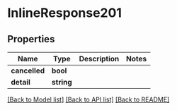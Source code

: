 # InlineResponse201

## Properties
Name | Type | Description | Notes
------------ | ------------- | ------------- | -------------
**cancelled** | **bool** |  | 
**detail** | **string** |  | 

[[Back to Model list]](../README.md#documentation-for-models) [[Back to API list]](../README.md#documentation-for-api-endpoints) [[Back to README]](../README.md)


